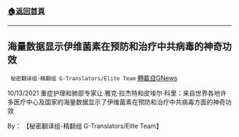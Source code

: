 ###  [:house:返回首頁](https://github.com/ourhimalayas/txt)
---


## 海量数据显示伊维菌素在预防和治疗中共病毒的神奇功效
` 秘密翻译组-精翻组 G-Translators/Elite Team` [轉載自GNews](https://gnews.org/zh-hans/1601468/)

10/13/2021 重症护理和肺部专家让·雅克·拉杰特和皮埃尔·科里：来自世界各地许多医疗中心及国家的海量数据显示了伊维菌素在预防和治疗中共病毒方面的神奇功效

By： 【秘密翻译组-精翻组 G-Translators/Elite Team】
